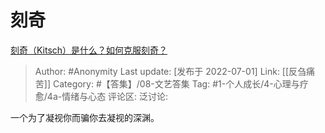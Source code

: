 # 刻奇
[刻奇（Kitsch）是什么？如何克服刻奇？](https://www.zhihu.com/question/27039705/answer/2553044198)

> Author: #Anonymity
> Last update: [发布于 2022-07-01]
> Link: [[反刍痛苦]]
> Category: #【答集】/08-文艺答集
> Tag: #1-个人成长/4-心理与疗愈/4a-情绪与心态
> 评论区:
> 泛讨论:

一个为了凝视你而骗你去凝视的深渊。
